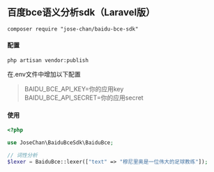 ## 百度bce语义分析sdk（Laravel版）

````
composer require "jose-chan/baidu-bce-sdk"
````
#### 配置

```shell
php artisan vendor:publish
```

在.env文件中增加以下配置
> BAIDU_BCE_API_KEY=你的应用key\
> BAIDU_BCE_API_SECRET=你的应用secret


#### 使用

````php
<?php

use JoseChan\BaiduBceSdk\BaiduBce;

// 词性分析
$lexer = BaiduBce::lexer(["text" => "穆尼里奥是一位伟大的足球教练"]);

````
